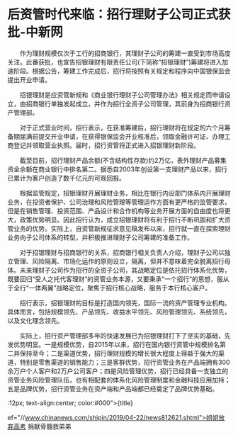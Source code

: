 # 后资管时代来临：招行理财子公司正式获批-中新网

　　作为理财规模仅次于工行的招商银行，其理财子公司的筹建一直受到市场高度关注。此番获批，也宣告招银理财有限责任公司(下简称“招银理财”)筹建将进入加速阶段。根据公告，筹建工作完成后，招行将按照有关规定和程序向中国银保监会提出开业申请。

　　招银理财是应资管新规和《商业银行理财子公司管理办法》相关规定而申请设立，由招商银行单独发起成立，并作为招行全资子公司管理，其前身为招商银行资产管理部。

　　对于正式营业时间，招行表示，在获准筹建后，招行理财将在规定的六个月筹备期届满前提交开业申请，在获得银保监会开业核准后，领取金融许可证、办理工商登记并领取营业执照。届时，招行资管将正式进入招银理财新阶段。

　　截至目前，招行理财产品余额(不含结构性存款)约2万亿，表外理财产品募集资金余额在商业银行中排名第二。据悉自2003年创设第一支理财产品以来，招行已累计为客户创造了数千亿元的可观回报。

　　根据监管规定，招银理财开展理财业务，相比在银行内设部门体系内开展理财业务，在投资者保护、公司治理和风险管理等管理运作方面有更严格的监管要求，但是在销售管理、投资范围、产品设计和合作机构等业务开展方面的自由度也将更大，政策优势明显。因此招行认为，成立招银理财将有利于招行不断巩固和扩大资管业务的优势。实际上，自资管新规征求意见稿发布以来，招行就一直在探索理财业务向子公司体系的转型，并积极推进理财子公司筹建的准备工作。

　　对于招银理财与招商银行的关系，招商银行相关负责人介绍，理财子公司以独立管理、风险隔离、市场化运作的原则设立，隔离，但并不意味着完全脱离招行母体。未来理财子公司作为招行的全资子公司，其战略定位是依托招行体系化优势，既要回归“受人之托代客理财”的资管业务本源，又要秉承“一个招行”的思想，服从于全行“一体两翼”战略定位，聚焦于招行核心战略，服务于本行核心客户。

　　招行表示，招银理财的目标是打造国内领先，国际一流的资产管理专业机构。具体而言，包括规模领先、产品领先、收益水平领先、风险管理领先、系统领先，以及文化理念领先。

　　实际上，招行资产管理部多年的快速发展已为招银理财打下了坚实的基础，先发优势明显。一是规模优势，自2015年以来，招行在国内银行资管中规模排名第二并保持至今；二是渠道优势，招行理财规模的增长很大程度上得益于强大的渠道，特别是零售渠道的销售能力；三是客群优势，招行资管业务在产品端拥有300余万户个人客户和2万户公司客户；四是风险管理优势，招行已经具备一支独立的资管业务风险管理队伍，也有相配套的体系化风险管理制度和金融科技应用加持；五是品牌优势，招行资管业务在资产端和产品端都已经奠定了品牌优势基础。

:12px; text-align:center; color:#000">{title}

ef="//www.chinanews.com/shipin/2019/04-22/news812621.shtml">姐姐放弃高考 捐献骨髓救弟弟
